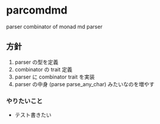 # parcomdmd

parser combinator of monad md parser

## 方針

1. parser の型を定義
2. combinator の trait 定義
3. parser に combinator trait を実装
4. parser の中身 (parse parse_any_char) みたいなのを増やす

### やりたいこと

- テスト書きたい

